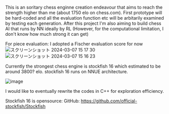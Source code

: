 This is an soritary chess enginne creation endeavour that aims to reach the strength higher than me 
(about 1750 elo on chess.com). First prototype will be hard-coded and all the evaluation function etc will be
arbitarily examined by testing each generation. After this project I'm also aiming to build chess AI that runs
by NN ideally by RL (However, for the computational limitation, I don't know how much strong it can get)

For piece evaluation:
I adopted a Fischer evaluation score for now
![スクリーンショット 2024-03-07 15 17 30](https://github.com/Gingnose/Chess_Engine/assets/136443889/deb37c64-3bc4-4ce0-aef1-eb5b6bd607c9)
![スクリーンショット 2024-03-07 15 16 23](https://github.com/Gingnose/Chess_Engine/assets/136443889/088c50b6-4804-4567-83e0-a32cdb5dc8d3)


Currently the strongest chess engine is stockfish 16 which estimated to be around 3800? elo.
stockfish 16 runs on NNUE architecture.

![image](https://github.com/Gingnose/Chess_Engine/assets/136443889/cbc70ab9-c7ed-42c6-bc14-109c18865934)

I would like to eventually rewrite the codes in C++ for exploration efficiency.

Stockfish 16 is opensource:
GitHub: https://github.com/official-stockfish/Stockfish
